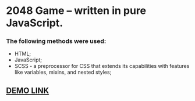 # **2048 Game –  written in pure JavaScript.**

### The following methods were used:
  - HTML;
  - JavaScript;
  - SCSS - a preprocessor for CSS that extends its capabilities with features like variables, mixins, and nested styles;
  
 ## [DEMO LINK](https://nata-prog123.github.io/js_2048_game1/)
